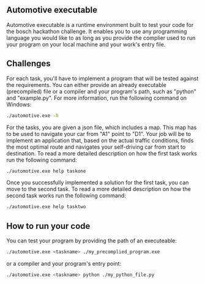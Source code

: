 ## Automotive executable

Automotive executable is a runtime environment built to test your code
for the bosch hackathon challenge. It enables you to use any programming
language you would like to as long as you provide the complier used to run
your program on your local machine and your work's entry file.

## Challenges

For each task, you'll have to implement a program that will be tested against
the requirements. You can either provide an already executable (precompiled)
file or a compiler and your program's path, such as "python" and "example.py".
For more information, run the following command on Windows:
```sh
./automotive.exe -h
```

For the tasks, you are given a json file, which includes a map. This map has to
be used to navigate your car from "A1" point to "D1". Your job will be to implement
an application that, based on the actual traffic conditions, finds the most optimal
route and navigates your self-driving car from start to destination. To read a more
detailed description on how the first task works run the following command:
```sh
./automotive.exe help taskone
```

Once you successfully implemented a solution for the first task, you can move to
the second task. To read a more detailed description on how the second task works
run the following command:
```sh
./automotive.exe help tasktwo
```

## How to run your code

You can test your program by providing the path of an executeable:
```sh
./automotive.exe <taskname> ./my_precomplied_program.exe
```
or a compiler and your program's entry point:
```sh
./automotive.exe <taskname> python ./my_python_file.py
```